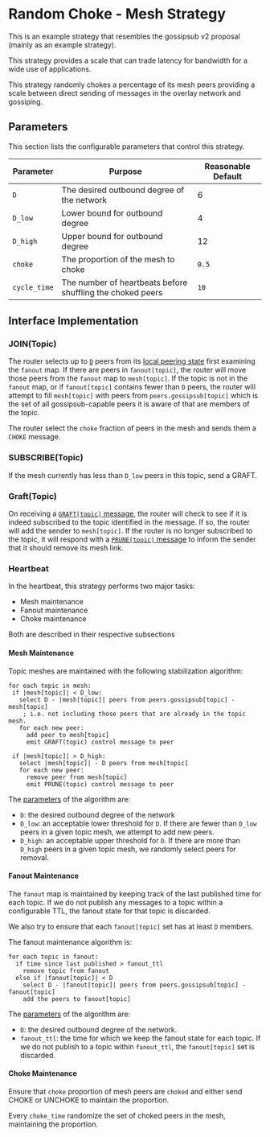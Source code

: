 # Random Choke - Mesh Strategy

This is an example strategy that resembles the gossipsub v2 proposal (mainly as
an example strategy).

This strategy provides a scale that can trade latency for bandwidth for a wide
use of applications.

This strategy randomly chokes a percentage of its mesh peers providing a scale
between direct sending of messages in the overlay network and gossiping.

## Parameters

This section lists the configurable parameters that control this strategy.

| Parameter    | Purpose                                                    | Reasonable Default |
| ------------ | ---------------------------------------------------------- | ------------------ |
| `D`          | The desired outbound degree of the network                 | 6                  |
| `D_low`      | Lower bound for outbound degree                            | 4                  |
| `D_high`     | Upper bound for outbound degree                            | 12                 |
| `choke`      | The proportion of the mesh to choke                        | `0.5`              |
| `cycle_time` | The number of heartbeats before shuffling the choked peers | `10`               |

## Interface Implementation

### JOIN(Topic)

The router selects up to [`D`](#parameters) peers from its [local peering
state](#peering-state) first examining the `fanout` map. If there are peers in
`fanout[topic]`, the router will move those peers from the `fanout` map to
`mesh[topic]`. If the topic is not in the `fanout` map, or if `fanout[topic]`
contains fewer than `D` peers, the router will attempt to fill `mesh[topic]`
with peers from `peers.gossipsub[topic]` which is the set of all
gossipsub-capable peers it is aware of that are members of the topic.

The router select the `choke` fraction of peers in the mesh and sends them a
`CHOKE` message.

### SUBSCRIBE(Topic)

If the mesh currently has less than `D_low` peers in this topic, send a GRAFT.

### Graft(Topic)

On receiving a [`GRAFT(topic)` message](#graft), the router will check to see
if it is indeed subscribed to the topic identified in the message. If so, the
router will add the sender to `mesh[topic]`. If the router is no longer
subscribed to the topic, it will respond with a [`PRUNE(topic)`
message](#prune) to inform the sender that it should remove its mesh link.

### Heartbeat

In the heartbeat, this strategy performs two major tasks:

- Mesh maintenance
- Fanout maintenance
- Choke maintenance

Both are described in their respective subsections

#### Mesh Maintenance

Topic meshes are maintained with the following stabilization algorithm:

```
for each topic in mesh:
 if |mesh[topic]| < D_low:
   select D - |mesh[topic]| peers from peers.gossipsub[topic] - mesh[topic]
    ; i.e. not including those peers that are already in the topic mesh.
   for each new peer:
     add peer to mesh[topic]
     emit GRAFT(topic) control message to peer

 if |mesh[topic]| > D_high:
   select |mesh[topic]| - D peers from mesh[topic]
   for each new peer:
     remove peer from mesh[topic]
     emit PRUNE(topic) control message to peer
```

The [parameters](#parameters) of the algorithm are:

- `D`: the desired outbound degree of the network
- `D_low`: an acceptable lower threshold for `D`. If there are fewer than
  `D_low` peers in a given topic mesh, we attempt to add new peers.
- `D_high`: an acceptable upper threshold for `D`. If there are more than
  `D_high` peers in a given topic mesh, we randomly select peers for removal.

#### Fanout Maintenance

The `fanout` map is maintained by keeping track of the last published time for
each topic. If we do not publish any messages to a topic within a configurable
TTL, the fanout state for that topic is discarded.

We also try to ensure that each `fanout[topic]` set has at least `D` members.

The fanout maintenance algorithm is:

```
for each topic in fanout:
  if time since last published > fanout_ttl
    remove topic from fanout
  else if |fanout[topic]| < D
    select D - |fanout[topic]| peers from peers.gossipsub[topic] - fanout[topic]
    add the peers to fanout[topic]
```

The [parameters](#parameters) of the algorithm are:

- `D`: the desired outbound degree of the network.
- `fanout_ttl`: the time for which we keep the fanout state for each topic. If
  we do not publish to a topic within `fanout_ttl`, the `fanout[topic]` set is
  discarded.

#### Choke Maintenance

Ensure that `choke` proportion of mesh peers are `choked` and either send CHOKE
or UNCHOKE to maintain the proportion.

Every `choke_time` randomize the set of choked peers in the mesh, maintaining
the proportion.
